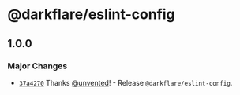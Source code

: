 # @darkflare/eslint-config

## 1.0.0

### Major Changes

- [`37a4270`](https://github.com/darkflarengine/eslint-config/commit/37a427091463b08378074954b2ec6d57ffcfd351) Thanks [@unvented](https://github.com/unvented)! - Release `@darkflare/eslint-config`.
